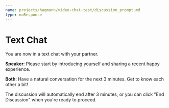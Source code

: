 ```yaml
---
name: projects/hagmann/video-chat-test/discussion_prompt.md
type: noResponse
---
```

# Text Chat

You are now in a text chat with your partner.

**Speaker**: Please start by introducing yourself and sharing a recent happy experience.

**Both**: Have a natural conversation for the next 3 minutes. Get to know each other a bit!

The discussion will automatically end after 3 minutes, or you can click "End Discussion" when you're ready to proceed. 